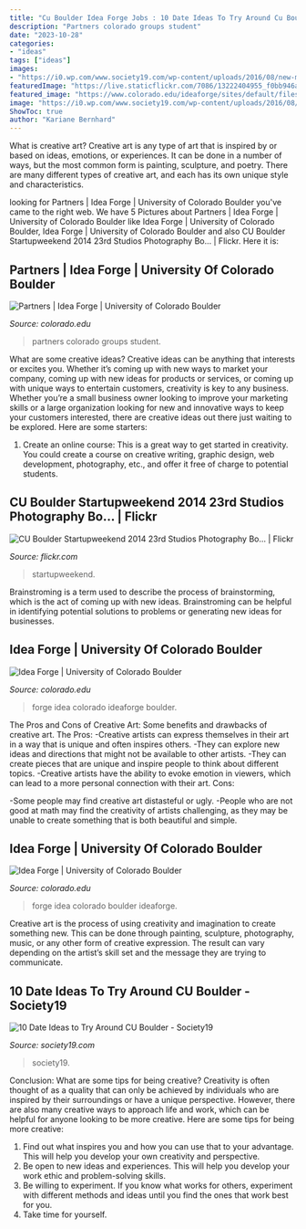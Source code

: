```yaml
---
title: "Cu Boulder Idea Forge Jobs : 10 Date Ideas To Try Around Cu Boulder"
description: "Partners colorado groups student"
date: "2023-10-28"
categories:
- "ideas"
tags: ["ideas"]
images:
- "https://i0.wp.com/www.society19.com/wp-content/uploads/2016/08/new-maintemplate-36.jpg?fit=800%2C492&amp;ssl=1"
featuredImage: "https://live.staticflickr.com/7086/13222404955_f0bb946a38.jpg"
featured_image: "https://www.colorado.edu/ideaforge/sites/default/files/styles/medium/public/block/if_tree_gbyi_blue.png?itok=D44dNu9-"
image: "https://i0.wp.com/www.society19.com/wp-content/uploads/2016/08/new-maintemplate-36.jpg?fit=800%2C492&amp;ssl=1"
ShowToc: true
author: "Kariane Bernhard"
---
```



What is creative art?
Creative art is any type of art that is inspired by or based on ideas, emotions, or experiences. It can be done in a number of ways, but the most common form is painting, sculpture, and poetry. There are many different types of creative art, and each has its own unique style and characteristics.

	

		
looking for Partners | Idea Forge | University of Colorado Boulder you've came to the right web. We have 5 Pictures about Partners | Idea Forge | University of Colorado Boulder like Idea Forge | University of Colorado Boulder, Idea Forge | University of Colorado Boulder and also CU Boulder Startupweekend 2014 23rd Studios Photography Bo… | Flickr. Here it is:
		
    
## Partners | Idea Forge | University Of Colorado Boulder

<img loading=lazy src="https://www.colorado.edu/ideaforge/sites/default/files/styles/large_square_thumbnail/public/callout/hackcu_logo_square-01.jpg?itok=-pnxmKrb" onerror="this.onerror=null;this.src='https://tse1.mm.bing.net/th?id=OIP.YnI6qYC-_-V1pGNol2R5_QHaHa&amp;pid=15.1';" alt="Partners | Idea Forge | University of Colorado Boulder">

_Source: colorado.edu_

>partners colorado groups student. 

	

What are some creative ideas?
Creative ideas can be anything that interests or excites you. Whether it’s coming up with new ways to market your company, coming up with new ideas for products or services, or coming up with unique ways to entertain customers, creativity is key to any business. Whether you’re a small business owner looking to improve your marketing skills or a large organization looking for new and innovative ways to keep your customers interested, there are creative ideas out there just waiting to be explored. Here are some starters: 
1) Create an online course: This is a great way to get started in creativity. You could create a course on creative writing, graphic design, web development, photography, etc., and offer it free of charge to potential students.

    
## CU Boulder Startupweekend 2014 23rd Studios Photography Bo… | Flickr

<img loading=lazy src="https://live.staticflickr.com/7086/13222404955_f0bb946a38.jpg" onerror="this.onerror=null;this.src='https://tse1.mm.bing.net/th?id=OIP.NL1xFN2QBmOv8fBWsMXj-QHaE8&amp;pid=15.1';" alt="CU Boulder Startupweekend 2014 23rd Studios Photography Bo… | Flickr">

_Source: flickr.com_

>startupweekend. 

	

Brainstroming is a term used to describe the process of brainstorming, which is the act of coming up with new ideas. Brainstroming can be helpful in identifying potential solutions to problems or generating new ideas for businesses.

    
## Idea Forge | University Of Colorado Boulder

<img loading=lazy src="https://www.colorado.edu/ideaforge/sites/default/files/styles/medium/public/block/if_tree_gbyi_blue.png?itok=D44dNu9-" onerror="this.onerror=null;this.src='https://tse4.mm.bing.net/th?id=OIP.flES2GhmMtVoB9qLCrA6pwHaDM&amp;pid=15.1';" alt="Idea Forge | University of Colorado Boulder">

_Source: colorado.edu_

>forge idea colorado ideaforge boulder. 

	

The Pros and Cons of Creative Art: Some benefits and drawbacks of creative art.
The Pros: 
-Creative artists can express themselves in their art in a way that is unique and often inspires others. 
-They can explore new ideas and directions that might not be available to other artists. 
-They can create pieces that are unique and inspire people to think about different topics. 
-Creative artists have the ability to evoke emotion in viewers, which can lead to a more personal connection with their art. 
Cons:


-Some people may find creative art distasteful or ugly. 
-People who are not good at math may find the creativity of artists challenging, as they may be unable to create something that is both beautiful and simple.

    
## Idea Forge | University Of Colorado Boulder

<img loading=lazy src="https://www.colorado.edu/ideaforge/sites/default/files/styles/slider/public/slider/mark_west_team_in_commons.jpg?itok=Cz6WCacc" onerror="this.onerror=null;this.src='https://tse3.mm.bing.net/th?id=OIP.0gHBgwNEyLTgtzq6OQDCiAHaCx&amp;pid=15.1';" alt="Idea Forge | University of Colorado Boulder">

_Source: colorado.edu_

>forge idea colorado boulder ideaforge. 

	

Creative art is the process of using creativity and imagination to create something new. This can be done through painting, sculpture, photography, music, or any other form of creative expression. The result can vary depending on the artist’s skill set and the message they are trying to communicate.

    
## 10 Date Ideas To Try Around CU Boulder - Society19

<img loading=lazy src="https://i0.wp.com/www.society19.com/wp-content/uploads/2016/08/new-maintemplate-36.jpg?fit=800%2C492&amp;ssl=1" onerror="this.onerror=null;this.src='https://tse1.mm.bing.net/th?id=OIP.gVMGF57CChoV3QQrTLZU-QHaEj&amp;pid=15.1';" alt="10 Date Ideas to Try Around CU Boulder - Society19">

_Source: society19.com_

>society19. 

	

Conclusion: What are some tips for being creative?
Creativity is often thought of as a quality that can only be achieved by individuals who are inspired by their surroundings or have a unique perspective. However, there are also many creative ways to approach life and work, which can be helpful for anyone looking to be more creative. Here are some tips for being more creative: 
1) Find out what inspires you and how you can use that to your advantage. This will help you develop your own creativity and perspective. 
2) Be open to new ideas and experiences. This will help you develop your work ethic and problem-solving skills. 
3) Be willing to experiment. If you know what works for others, experiment with different methods and ideas until you find the ones that work best for you. 
4) Take time for yourself.

